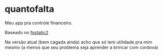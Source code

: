 # quantofalta

Meu app pra controle financeiro.

Baseado no [fsstatic2](/freedomsponsors/fsstatic2)

Na versão atual (bem cagada ainda) acho que só tem utilidade pra mim mesmo (a menos que seu problema seja aprender a brincar com cordova)
